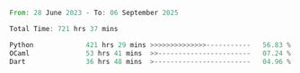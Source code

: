 <!--START_SECTION:waka-->

```rust
From: 28 June 2023 - To: 06 September 2025

Total Time: 721 hrs 37 mins

Python             421 hrs 29 mins >>>>>>>>>>>>>>-----------   56.83 %
OCaml              53 hrs 41 mins  >>-----------------------   07.24 %
Dart               36 hrs 48 mins  >------------------------   04.96 %
```

<!--END_SECTION:waka-->
